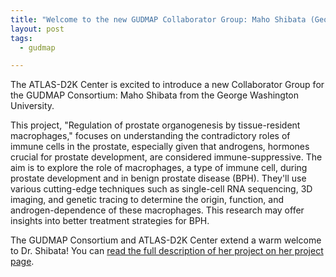 ```yaml
---
title: "Welcome to the new GUDMAP Collaborator Group: Maho Shibata (George Washington University)"
layout: post
tags:
  - gudmap

---
```


The ATLAS-D2K Center is excited to introduce a new Collaborator Group for the GUDMAP Consortium: Maho Shibata from the George Washington University.

 This project, "Regulation of prostate organogenesis by tissue-resident macrophages," focuses on understanding the contradictory roles of immune cells in the prostate, especially given that androgens, hormones crucial for prostate development, are considered immune-suppressive. The aim is to explore the role of macrophages, a type of immune cell, during prostate development and in benign prostate disease (BPH). They'll use various cutting-edge techniques such as single-cell RNA sequencing, 3D imaging, and genetic tracing to determine the origin, function, and androgen-dependence of these macrophages. This research may offer insights into better treatment strategies for BPH.

 The GUDMAP Consortium and ATLAS-D2K Center extend a warm welcome to Dr. Shibata! You can [read the full description of her project on her project page](/gudmap/projects/gudmap4/shibata-group/).

